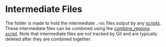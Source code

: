 # Intermediate Files

The folder is made to hold the intermediate `.rds` files output by any
[scripts](coiaf-real-data/scripts/). These intermediate files can be combined
using the [combine_regions script](coiaf-real-data/scripts/combine_regions.R).
Note that intermediate files are not tracked by Git and are typically deleted
after they are combined together.
